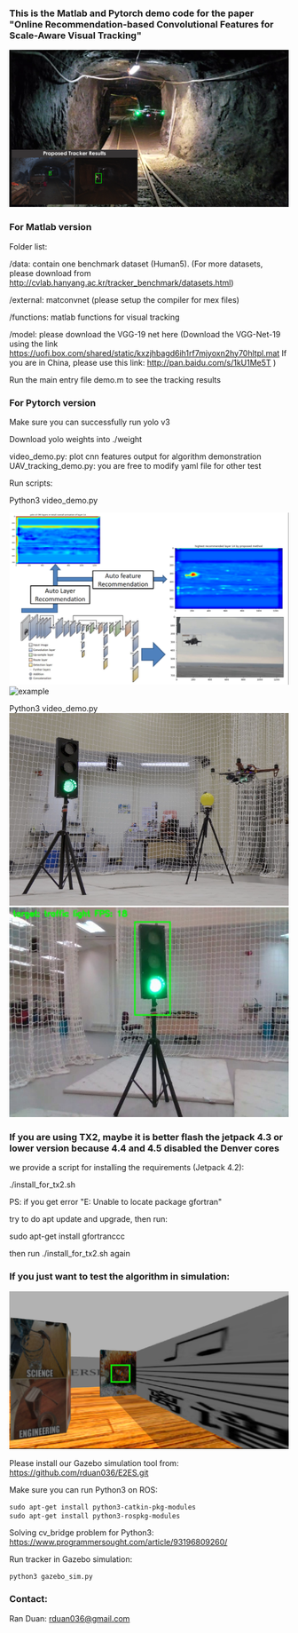 ### This is the Matlab and Pytorch demo code for the paper "Online Recommendation-based Convolutional Features for Scale-Aware Visual Tracking"

[![Presentation Video](others/video.png)](https://youtu.be/peLZow-4aUM)

### For Matlab version

Folder list:

/data: contain one benchmark dataset (Human5). (For more datasets, please download from http://cvlab.hanyang.ac.kr/tracker_benchmark/datasets.html)

/external: matconvnet (please setup the compiler for mex files)

/functions: matlab functions for visual tracking

/model: please download the VGG-19 net here
(Download the VGG-Net-19 using the link https://uofi.box.com/shared/static/kxzjhbagd6ih1rf7mjyoxn2hy70hltpl.mat
If you are in China, please use this link: http://pan.baidu.com/s/1kU1Me5T )

Run the main entry file demo.m to see the tracking results


### For Pytorch version

Make sure you can successfully run yolo v3

Download yolo weights into ./weight

video_demo.py: plot cnn features output for algorithm demonstration
UAV_tracking_demo.py: you are free to modify yaml file for other test

Run scripts:

Python3 video_demo.py

![example](others/example.png)
![example](others/example.gif)


Python3 video_demo.py
![drone](others/drone.png)
![onboard view](others/onboard_view.jpg)

### If you are using TX2, maybe it is better flash the jetpack 4.3 or lower version because 4.4 and 4.5 disabled the Denver cores

we provide a script for installing the requirements (Jetpack 4.2):

./install_for_tx2.sh

PS: if you get error "E: Unable to locate package gfortran"

try to do apt update and upgrade, then run:

sudo apt-get install gfortranccc

then run ./install_for_tx2.sh again

### If you just want to test the algorithm in simulation:

![example](others/tracking_in_sim.png)

Please install our Gazebo simulation tool from: https://github.com/rduan036/E2ES.git

Make sure you can run Python3 on ROS:
````
sudo apt-get install python3-catkin-pkg-modules
sudo apt-get install python3-rospkg-modules
````

Solving cv_bridge problem for Python3: https://www.programmersought.com/article/93196809260/

Run tracker in Gazebo simulation:
````
python3 gazebo_sim.py
````

### Contact:
Ran Duan: 	rduan036@gmail.com
